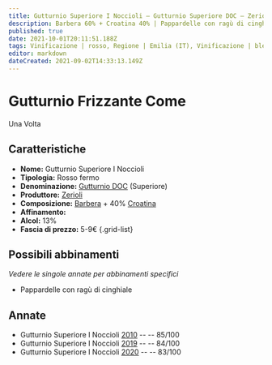 ```yaml
---
title: Gutturnio Superiore I Noccioli – Gutturnio Superiore DOC – Zerioli – Emilia (IT) – 5-9€ – 2★-3★
description: Barbera 60% + Croatina 40% | Pappardelle con ragù di cinghiale
published: true
date: 2021-10-01T20:11:51.188Z
tags: Vinificazione | rosso, Regione | Emilia (IT), Vinificazione | blend, Vinificazione | fermo, Valutazioni | 3 stelle, Vitigni | Barbera, Vitigni | Croatina, Prezzi | 5-9€, Alimento | pasta, Aromatizzazione | al ragù di cinchiale
editor: markdown
dateCreated: 2021-09-02T14:33:13.149Z
---
```


# Gutturnio Frizzante Come
Una Volta 
## Caratteristiche
- **Nome:** Gutturnio Superiore I Noccioli 
- **Tipologia:** Rosso fermo
- **Denominazione:** [Gutturnio DOC](/denominazioni/Italia/Emilia/DOC-Gutturnio) (Superiore)
- **Produttore:** [Zerioli](/produttori/Italia/Emilia/Zerioli) 
- **Composizione:** [Barbera](/vitigni/Italia/bacca-nera/barbera) + 40% [Croatina](/vitigni/Italia/bacca-nera/croatina)
- **Affinamento:**
- **Alcol:** 13%
- **Fascia di prezzo:** 5-9€
{.grid-list}

## Possibili abbinamenti
*Vedere le singole annate per abbinamenti specifici*

- Pappardelle con ragù di cinghiale

## Annate
- Gutturnio Superiore I Noccioli [2010](/vini/Italia/Emilia/Zerioli/Gutturnio-Superiore-I-Noccioli/2010) -- <span class="star-3"></span> -- 85/100
- Gutturnio Superiore I Noccioli [2019](/vini/Italia/Emilia/Zerioli/Gutturnio-Superiore-I-Noccioli/2019) -- <span class="star-2"></span> -- 84/100
- Gutturnio Superiore I Noccioli [2020](/vini/Italia/Emilia/Zerioli/Gutturnio-Superiore-I-Noccioli/2020) -- <span class="star-2"></span> -- 83/100


